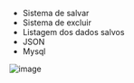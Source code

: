 

- Sistema de salvar
- Sistema de excluir
- Listagem dos dados salvos
- JSON
- Mysql

![image](https://user-images.githubusercontent.com/63076142/185383531-c1db1d9e-6357-4608-bf08-b0eb3606122c.png)
